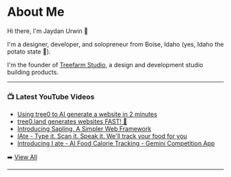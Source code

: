 # About Me

Hi there, I'm Jaydan Urwin 👋

I'm a designer, developer, and solopreneur from Boise, Idaho (yes, Idaho the potato state 🥔).

I'm the founder of [Treefarm Studio](https://treefarm.studio), a design and development studio building products.

--- 

### 📺 Latest YouTube Videos 
<!-- YOUTUBE:START -->
- [Using tree0 to AI generate a website in 2 minutes](https://www.youtube.com/watch?v=dbPH2wSCAFI)
- [tree0.land generates websites FAST! 🤯](https://www.youtube.com/watch?v=Tb7bXH-Xvmc)
- [Introducing Sapling, A Simpler Web Framework](https://www.youtube.com/watch?v=P8KQ-64PBvA)
- [IAte - Type it. Scan it. Speak it. We&#39;ll track your food for you](https://www.youtube.com/watch?v=2nZ2PPf-iaw)
- [Introducing I ate - AI Food Calorie Tracking - Gemini Competition App](https://www.youtube.com/watch?v=mgVl9ktza-I)
<!-- YOUTUBE:END --> 

➡️ [View All](https://youtube.com/@JaydanUrwin) 

---

<!--
**jaydanurwin/jaydanurwin** is a ✨ _special_ ✨ repository because its `README.md` (this file) appears on your GitHub profile.

Here are some ideas to get you started:

- 🔭 I’m currently working on ...
- 🌱 I’m currently learning ...
- 👯 I’m looking to collaborate on ...
- 🤔 I’m looking for help with ...
- 💬 Ask me about ...
- 📫 How to reach me: ...
- 😄 Pronouns: ...
- ⚡ Fun fact: ...
-->
